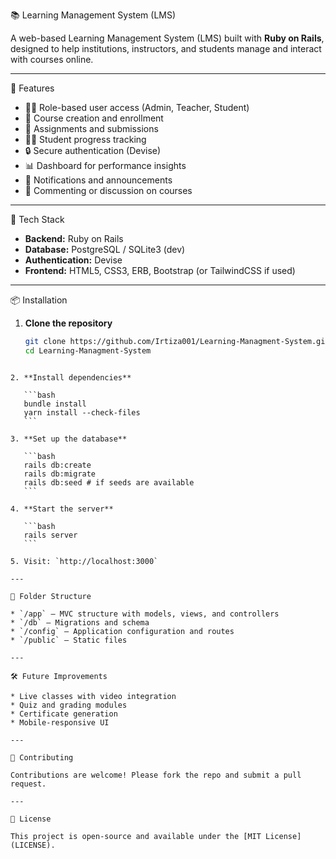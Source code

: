 
📚 Learning Management System (LMS)

A web-based Learning Management System (LMS) built with **Ruby on Rails**, designed to help institutions, instructors, and students manage and interact with courses online.

---

🚀 Features

- 👨‍🏫 Role-based user access (Admin, Teacher, Student)
- 📘 Course creation and enrollment
- 📝 Assignments and submissions
- 🧑‍🎓 Student progress tracking
- 🔒 Secure authentication (Devise)
- 📊 Dashboard for performance insights
- 📨 Notifications and announcements
- 💬 Commenting or discussion on courses

---

🔧 Tech Stack

- **Backend:** Ruby on Rails
- **Database:** PostgreSQL / SQLite3 (dev)
- **Authentication:** Devise
- **Frontend:** HTML5, CSS3, ERB, Bootstrap (or TailwindCSS if used)

---

📦 Installation

1. **Clone the repository**
   ```bash
   git clone https://github.com/Irtiza001/Learning-Managment-System.git
   cd Learning-Managment-System
````

2. **Install dependencies**

   ```bash
   bundle install
   yarn install --check-files
   ```

3. **Set up the database**

   ```bash
   rails db:create
   rails db:migrate
   rails db:seed # if seeds are available
   ```

4. **Start the server**

   ```bash
   rails server
   ```

5. Visit: `http://localhost:3000`

---

📁 Folder Structure

* `/app` – MVC structure with models, views, and controllers
* `/db` – Migrations and schema
* `/config` – Application configuration and routes
* `/public` – Static files

---

🛠️ Future Improvements

* Live classes with video integration
* Quiz and grading modules
* Certificate generation
* Mobile-responsive UI

---

🤝 Contributing

Contributions are welcome! Please fork the repo and submit a pull request.

---

📜 License

This project is open-source and available under the [MIT License](LICENSE).
